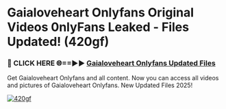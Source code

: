 # Gaialoveheart Onlyfans Original Videos 0nlyFans Leaked - Files Updated! (420gf)

<h3>🔴 CLICK HERE 🌐==►► <a href="https://tinyurl.com/ehrbuxhb" rel="nofollow">Gaialoveheart Onlyfans Updated Files</a></h3>

Get Gaialoveheart Onlyfans and all content. Now you can access all videos and pictures of Gaialoveheart Onlyfans. New Updated Files 2025!

[![420gf](https://i.imgur.com/lVYEuWS.gif)](https://tinyurl.com/ehrbuxhb)
